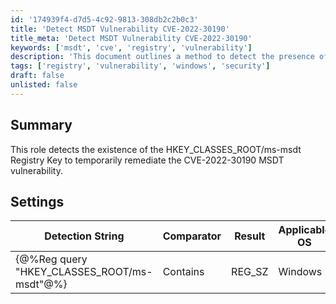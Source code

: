 ```yaml
---
id: '174939f4-d7d5-4c92-9813-308db2c2b0c3'
title: 'Detect MSDT Vulnerability CVE-2022-30190'
title_meta: 'Detect MSDT Vulnerability CVE-2022-30190'
keywords: ['msdt', 'cve', 'registry', 'vulnerability']
description: 'This document outlines a method to detect the presence of the HKEY_CLASSES_ROOT//ms-msdt Registry Key, which is crucial for temporarily remediating the CVE-2022-30190 MSDT vulnerability on Windows systems.'
tags: ['registry', 'vulnerability', 'windows', 'security']
draft: false
unlisted: false
---
```

## Summary

This role detects the existence of the HKEY_CLASSES_ROOT/ms-msdt Registry Key to temporarily remediate the CVE-2022-30190 MSDT vulnerability.

## Settings

| Detection String                          | Comparator | Result  | Applicable OS |
|-------------------------------------------|------------|---------|----------------|
| {@%Reg query "HKEY_CLASSES_ROOT/ms-msdt"@%} | Contains   | REG_SZ  | Windows        |







